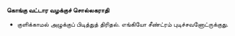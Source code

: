 **கொங்கு வட்டார வழக்குச் சொல்லகராதி**
- குளிக்காமல் அழுக்குப் பிடித்துத் திரிதல். எங்கியோ சீண்ட்ரம் புடிச்சவனோட்ருக்குது.

